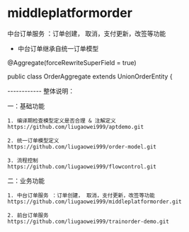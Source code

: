 # middleplatformorder
中台订单服务 ：订单创建， 取消，支付更新，改签等功能

- 中台订单继承自统一订单模型

@Aggregate(forceRewriteSuperField = true)

public class OrderAggregate extends UnionOrderEntity { 


------------ 整体说明：

一：基础功能

    1. 编译期检查模型定义是否合理 & 注解定义
    https://github.com/liugaowei999/aptdemo.git

    2. 统一订单模型定义
    https://github.com/liugaowei999/order-model.git

    3. 流程控制
    https://github.com/liugaowei999/flowcontrol.git

二：业务功能

    1. 中台订单服务 ：订单创建， 取消，支付更新，改签等功能
    https://github.com/liugaowei999/middleplatformorder.git 

    2. 前台订单服务
    https://github.com/liugaowei999/trainorder-demo.git
